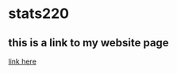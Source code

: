 # stats220

## this is a link to my website page
[link here](https://woohoobaby.github.io/stats220/)
